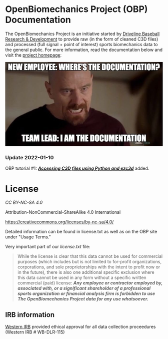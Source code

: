 # OpenBiomechanics Project (OBP) Documentation

The OpenBiomechanics Project is an initiative started by [Driveline Baseball Research & Development](https://drivelinebaseball.com/mission-and-purpose/) to provide raw (in the form of cleaned C3D files) and processed (full signal + point of interest) sports biomechanics data to the general public. For more information, read the documentation below and visit the [project homepage](https://openbiomechanics.org):

![IMG_5797.JPG](imgs/IMG_5797.jpg)

### Update 2022-01-10

OBP tutorial #1: [***Accessing C3D files using Python and ezc3d***](\additional_resources\tutorials\ezc3d_python) added.

# License

*CC BY-NC-SA 4.0*

Attribution-NonCommercial-ShareAlike 4.0 International

https://creativecommons.org/licenses/by-nc-sa/4.0/

Detailed information can be found in license.txt as well as on the OBP site under "Usage Terms."

Very important part of our *license.txt* file:

>While the license is clear that this data cannot be used for commercial purposes (which includes but is not limited to for-profit organizations, corporations, and sole proprietorships with the intent to profit now or in the future), there is also one additional specific exclusion where this data cannot be used in any form without a specific written commercial (paid) license: ***Any employee or contractor employed by, associated with, or a significant shareholder of a professional sports organization or financial analysis firm is forbidden to use The OpenBiomechanics Project data for any use whatsoever.***

## IRB information

[Western IRB](https://www.wcgirb.com/) provided ethical approval for all data collection proceedures (Western IRB # WB-DLR-115)
